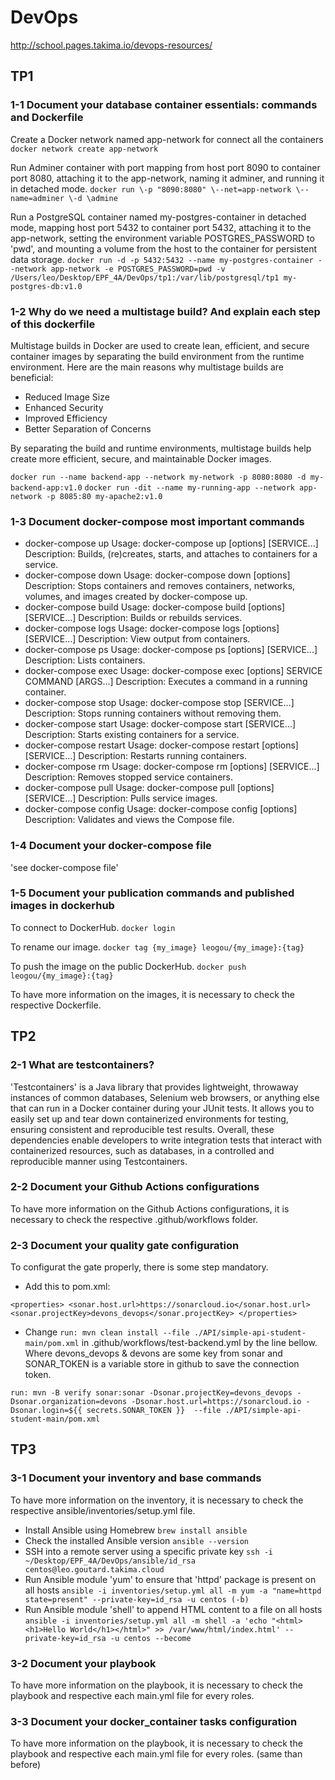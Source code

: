 # DevOps
http://school.pages.takima.io/devops-resources/

## TP1


### 1-1 Document your database container essentials: commands and Dockerfile

Create a Docker network named app-network for connect all the containers
`docker network create app-network`


Run Adminer container with port mapping from host port 8090 to container port 8080,
attaching it to the app-network, naming it adminer, and running it in detached mode.
`docker run \-p "8090:8080" \--net=app-network \--name=adminer \-d \admine `


Run a PostgreSQL container named my-postgres-container in detached mode, mapping host port 5432 to container port 5432, attaching it to the app-network, setting the environment variable POSTGRES_PASSWORD to 'pwd', and mounting a volume from the host to the container for persistent data storage.
`docker run -d -p 5432:5432 --name my-postgres-container --network app-network -e POSTGRES_PASSWORD=pwd -v /Users/leo/Desktop/EPF_4A/DevOps/tp1:/var/lib/postgresql/tp1 my-postgres-db:v1.0`

### 1-2 Why do we need a multistage build? And explain each step of this dockerfile

Multistage builds in Docker are used to create lean, efficient, and secure container images by separating the build environment from the runtime environment. Here are the main reasons why multistage builds are beneficial:
- Reduced Image Size
- Enhanced Security
- Improved Efficiency
- Better Separation of Concerns

By separating the build and runtime environments, multistage builds help create more efficient, secure, and maintainable Docker images.


`docker run --name backend-app --network my-network -p 8080:8080 -d my-backend-app:v1.0`
`docker run -dit --name my-running-app --network app-network -p 8085:80 my-apache2:v1.0 `


### 1-3 Document docker-compose most important commands

- docker-compose up
    Usage: docker-compose up [options] [SERVICE...]
    Description: Builds, (re)creates, starts, and attaches to containers for a service.
- docker-compose down
    Usage: docker-compose down [options]
    Description: Stops containers and removes containers, networks, volumes, and images created by docker-compose up.
- docker-compose build
    Usage: docker-compose build [options] [SERVICE...]
    Description: Builds or rebuilds services.
- docker-compose logs
    Usage: docker-compose logs [options] [SERVICE...]
    Description: View output from containers.
- docker-compose ps
    Usage: docker-compose ps [options] [SERVICE...]
    Description: Lists containers.
- docker-compose exec
    Usage: docker-compose exec [options] SERVICE COMMAND [ARGS...]
    Description: Executes a command in a running container.
- docker-compose stop
    Usage: docker-compose stop [SERVICE...]
    Description: Stops running containers without removing them.
- docker-compose start
    Usage: docker-compose start [SERVICE...]
    Description: Starts existing containers for a service.
- docker-compose restart
    Usage: docker-compose restart [options] [SERVICE...]
    Description: Restarts running containers.
- docker-compose rm
    Usage: docker-compose rm [options] [SERVICE...]
    Description: Removes stopped service containers.
- docker-compose pull
    Usage: docker-compose pull [options] [SERVICE...]
    Description: Pulls service images.
- docker-compose config
    Usage: docker-compose config [options]
    Description: Validates and views the Compose file.


### 1-4 Document your docker-compose file

'see docker-compose file'

### 1-5 Document your publication commands and published images in dockerhub

To connect to DockerHub.
`docker login`

To rename our image.
`docker tag {my_image} leogou/{my_image}:{tag}`

To push the image on the public DockerHub.
`docker push leogou/{my_image}:{tag}`


To have more information on the images, it is necessary to check the respective Dockerfile.

## TP2

### 2-1 What are testcontainers?

'Testcontainers' is a Java library that provides lightweight, throwaway instances of common databases, Selenium web browsers, or anything else that can run in a Docker container during your JUnit tests. It allows you to easily set up and tear down containerized environments for testing, ensuring consistent and reproducible test results.
Overall, these dependencies enable developers to write integration tests that interact with containerized resources, such as databases, in a controlled and reproducible manner using Testcontainers.


### 2-2 Document your Github Actions configurations

To have more information on the Github Actions configurations, it is necessary to check the respective .github/workflows folder.

### 2-3 Document your quality gate configuration

To configurat the gate properly, there is some step mandatory.

- Add this to pom.xml:
  
`<properties>
  	<sonar.host.url>https://sonarcloud.io</sonar.host.url>
		<sonar.projectKey>devons_devops</sonar.projectKey>
</properties>`

- Change `run: mvn clean install --file ./API/simple-api-student-main/pom.xml` in  .github/workflows/test-backend.yml by the line bellow. Where devons_devops & devons are some key from sonar and SONAR_TOKEN is a variable store in github to save the connection token.

`run: mvn -B verify sonar:sonar -Dsonar.projectKey=devons_devops -Dsonar.organization=devons -Dsonar.host.url=https://sonarcloud.io -Dsonar.login=${{ secrets.SONAR_TOKEN }}  --file ./API/simple-api-student-main/pom.xml`


## TP3

### 3-1 Document your inventory and base commands

To have more information on the inventory, it is necessary to check the respective ansible/inventories/setup.yml file.

- Install Ansible using Homebrew
`brew install ansible`
- Check the installed Ansible version
`ansible --version`
- SSH into a remote server using a specific private key
`ssh -i ~/Desktop/EPF_4A/DevOps/ansible/id_rsa centos@leo.goutard.takima.cloud`
- Run Ansible module 'yum' to ensure that 'httpd' package is present on all hosts
`ansible -i inventories/setup.yml all -m yum -a "name=httpd state=present" --private-key=id_rsa -u centos (-b)`
- Run Ansible module 'shell' to append HTML content to a file on all hosts
`ansible -i inventories/setup.yml all -m shell -a 'echo "<html><h1>Hello World</h1></html>" >> /var/www/html/index.html' --private-key=id_rsa -u centos --become`

### 3-2 Document your playbook

To have more information on the playbook, it is necessary to check the playbook and respective each main.yml file for every roles.

### 3-3 Document your docker_container tasks configuration


To have more information on the playbook, it is necessary to check the playbook and respective each main.yml file for every roles.
(same than before)
